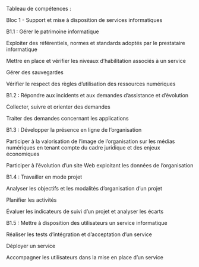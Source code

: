 Tableau de compétences :


Bloc 1 - Support et mise à disposition de services informatiques

B1.1 : Gérer le patrimoine informatique

Exploiter des référentiels, normes et standards adoptés par le prestataire informatique

Mettre en place et vérifier les niveaux d’habilitation associés à un service

Gérer des sauvegardes

Vérifier le respect des règles d’utilisation des ressources numériques

B1.2 : Répondre aux incidents et aux demandes d’assistance et d’évolution

Collecter, suivre et orienter des demandes

Traiter des demandes concernant les applications

B1.3 : Développer la présence en ligne de l’organisation

Participer à la valorisation de l’image de l’organisation sur les médias numériques en tenant compte du cadre juridique et des enjeux économiques

Participer à l’évolution d’un site Web exploitant les données de l’organisation

B1.4 : Travailler en mode projet

Analyser les objectifs et les modalités d’organisation d’un projet

Planifier les activités

Évaluer les indicateurs de suivi d’un projet et analyser les écarts

B1.5 : Mettre à disposition des utilisateurs un service informatique

Réaliser les tests d’intégration et d’acceptation d’un service

Déployer un service

Accompagner les utilisateurs dans la mise en place d’un service
